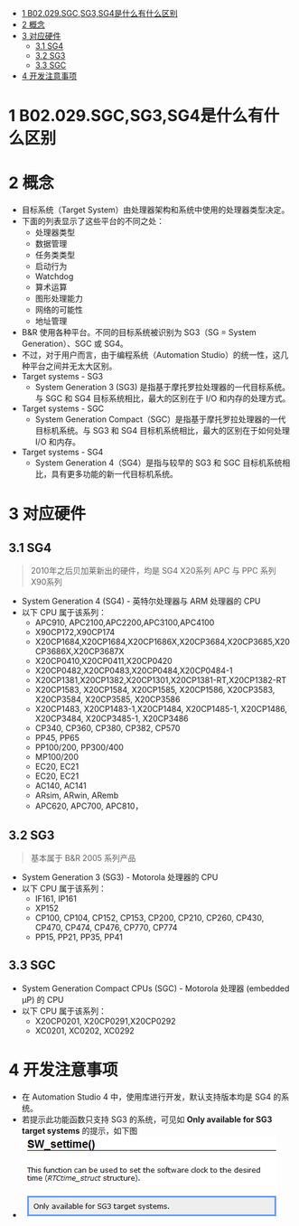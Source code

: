 - [1 B02.029.SGC,SG3,SG4是什么有什么区别](#_1-b02029sgc,sg3,sg4%E6%98%AF%E4%BB%80%E4%B9%88%E6%9C%89%E4%BB%80%E4%B9%88%E5%8C%BA%E5%88%AB)
- [2 概念](#_2-%E6%A6%82%E5%BF%B5)
- [3 对应硬件](#_3-%E5%AF%B9%E5%BA%94%E7%A1%AC%E4%BB%B6)
	- [3.1 SG4](#_31-sg4)
	- [3.2 SG3](#_32-sg3)
	- [3.3 SGC](#_33-sgc)
- [4 开发注意事项](#_4-%E5%BC%80%E5%8F%91%E6%B3%A8%E6%84%8F%E4%BA%8B%E9%A1%B9)

# 1 B02.029.SGC,SG3,SG4是什么有什么区别

# 2 概念

- 目标系统（Target System）由处理器架构和系统中使用的处理器类型决定。
- 下面的列表显示了这些平台的不同之处：
    - 处理器类型
    - 数据管理
    - 任务类类型
    - 启动行为
    - Watchdog
    - 算术运算
    - 图形处理能力
    - 网络的可能性
    - 地址管理
- B&R 使用各种平台。不同的目标系统被识别为 SG3（SG = System Generation）、SGC 或 SG4。
- 不过，对于用户而言，由于编程系统（Automation Studio）的统一性，这几种平台之间并无太大区别。
- Target systems - SG3
    - System Generation 3 (SG3) 是指基于摩托罗拉处理器的一代目标系统。与 SGC 和 SG4 目标系统相比，最大的区别在于 I/O 和内存的处理方式。
- Target systems - SGC
    - System Generation Compact（SGC）是指基于摩托罗拉处理器的一代目标机系统。与 SG3 和 SG4 目标机系统相比，最大的区别在于如何处理 I/O 和内存。
- Target systems - SG4
    - System Generation 4（SG4）是指与较早的 SG3 和 SGC 目标机系统相比，具有更多功能的新一代目标机系统。

# 3 对应硬件

## 3.1 SG4

> 2010年之后贝加莱新出的硬件，均是 SG4
> X20系列
> APC 与 PPC 系列
> X90系列
- System Generation 4 (SG4) - 英特尔处理器与 ARM 处理器的 CPU
- 以下 CPU 属于该系列：
    - APC910, APC2100,APC2200,APC3100,APC4100
    - X90CP172,X90CP174
    - X20CP1684,X20CP1684,X20CP1686X,X20CP3684,X20CP3685,X20CP3686X,X20CP3687X
    - X20CP0410,X20CP0411,X20CP0420
    - X20CP0482,X20CP0483,X20CP0484,X20CP0484-1
    - X20CP1381,X20CP1382,X20CP1301,X20CP1381-RT,X20CP1382-RT
    - X20CP1583, X20CP1584, X20CP1585, X20CP1586, X20CP3583, X20CP3584, X20CP3585, X20CP3586
    - X20CP1483, X20CP1483-1,X20CP1484, X20CP1485-1, X20CP1486, X20CP3484, X20CP3485-1, X20CP3486
    - CP340, CP360, CP380, CP382, CP570
    - PP45, PP65
    - PP100/200, PP300/400
    - MP100/200
    - EC20, EC21
    - EC20, EC21
    - AC140, AC141
    - ARsim, ARwin, ARemb
    - APC620, APC700, APC810，

## 3.2 SG3

> 基本属于 B&R 2005 系列产品
- System Generation 3 (SG3) - Motorola 处理器的 CPU
- 以下 CPU 属于该系列：
    - IF161, IP161
    - XP152
    - CP100, CP104, CP152, CP153, CP200, CP210, CP260, CP430, CP470, CP474, CP476, CP770, CP774
    - PP15, PP21, PP35, PP41

## 3.3 SGC

- System Generation Compact CPUs (SGC) - Motorola 处理器 (embedded µP) 的 CPU
- 以下 CPU 属于该系列：
    - X20CP0201, X20CP0291,X20CP0292
    - XC0201, XC0202, XC0292

# 4 开发注意事项

- 在 Automation Studio 4 中，使用库进行开发，默认支持版本均是 SG4 的系统。
- 若提示此功能函数只支持 SG3 的系统，可见如 **Only available for SG3 target systems** 的提示，如下图
- ![](FILES/029SGC,SG3,SG4是什么有什么区别/image-20231102160649230.png)
